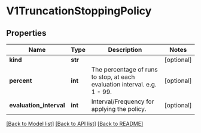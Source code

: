 # V1TruncationStoppingPolicy

## Properties
Name | Type | Description | Notes
------------ | ------------- | ------------- | -------------
**kind** | **str** |  | [optional] 
**percent** | **int** | The percentage of runs to stop, at each evaluation interval. e.g. 1 - 99. | [optional] 
**evaluation_interval** | **int** | Interval/Frequency for applying the policy. | [optional] 

[[Back to Model list]](../README.md#documentation-for-models) [[Back to API list]](../README.md#documentation-for-api-endpoints) [[Back to README]](../README.md)


